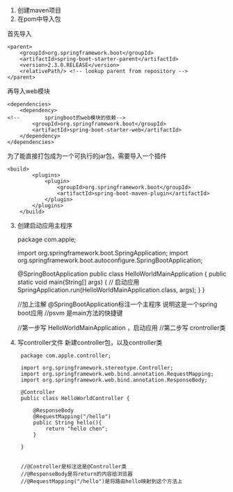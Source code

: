 1. 创建maven项目
2. 在pom中导入包 

首先导入

    <parent>
        <groupId>org.springframework.boot</groupId>
        <artifactId>spring-boot-starter-parent</artifactId>
        <version>2.3.0.RELEASE</version>
        <relativePath/> <!-- lookup parent from repository -->
    </parent>

再导入web模块    

    <dependencies>
        <dependency>
    <!--        springboot的web模块的依赖-->
            <groupId>org.springframework.boot</groupId>
            <artifactId>spring-boot-starter-web</artifactId>
        </dependency>
    </dependencies>

为了能直接打包成为一个可执行的jar包，需要导入一个插件

    <build>
    		<plugins>
    			<plugin>
    				<groupId>org.springframework.boot</groupId>
    				<artifactId>spring-boot-maven-plugin</artifactId>
    			</plugin>
    		</plugins>
    	</build>

3. 创建启动应用主程序


    package com.apple;
    
    import org.springframework.boot.SpringApplication;
    import org.springframework.boot.autoconfigure.SpringBootApplication;
    
    
    @SpringBootApplication
    public class HelloWorldMainApplication {
        public static void main(String[] args) {
    //        启动应用
            SpringApplication.run(HelloWorldMainApplication.class, args);
        }
    }
    
    
    
    //加上注解 @SpringBootApplication标注一个主程序 说明这是一个spring boot应用
    //psvm 是main方法的快捷键
    
    //第一步写 HelloWorldMainApplication ，启动应用
    //第二步写 crontroller类
    
4. 写controller文件
新建controller包，以及controller类 

        
        package com.apple.controller;
        
        import org.springframework.stereotype.Controller;
        import org.springframework.web.bind.annotation.RequestMapping;
        import org.springframework.web.bind.annotation.ResponseBody;
        
        @Controller
        public class HelloWorldController {
        
            @ResponseBody
            @RequestMapping("/hello")
            public String hello(){
                return "hello chen";
            }
        
        }
        
        
        //@Controller是标注这是@Controller类
        //@ResponseBody是将return的内容给浏览器
        //@RequestMapping("/hello")是将路由hello映射到这个方法上